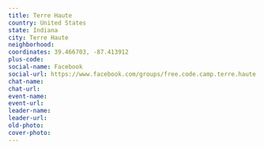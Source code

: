 ```yaml
---
title: Terre Haute
country: United States
state: Indiana
city: Terre Haute
neighborhood: 
coordinates: 39.466703, -87.413912
plus-code:
social-name: Facebook
social-url: https://www.facebook.com/groups/free.code.camp.terre.haute
chat-name:
chat-url:
event-name:
event-url:
leader-name:
leader-url:
old-photo: 
cover-photo:
---
```

